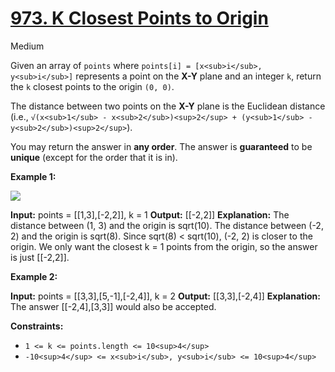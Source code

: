 # [973\. K Closest Points to Origin](https://leetcode.com/problems/k-closest-points-to-origin/)

Medium

Given an array of `points` where `points[i] = [x<sub>i</sub>, y<sub>i</sub>]` represents a point on the **X-Y** plane and an integer `k`, return the `k` closest points to the origin `(0, 0)`.

The distance between two points on the **X-Y** plane is the Euclidean distance (i.e., `√(x<sub>1</sub> - x<sub>2</sub>)<sup>2</sup> + (y<sub>1</sub> - y<sub>2</sub>)<sup>2</sup>`).

You may return the answer in **any order**. The answer is **guaranteed** to be **unique** (except for the order that it is in).

**Example 1:**

![](https://assets.leetcode.com/uploads/2021/03/03/closestplane1.jpg)

**Input:** points = \[\[1,3\],\[-2,2\]\], k = 1
**Output:** \[\[-2,2\]\]
**Explanation:**
The distance between (1, 3) and the origin is sqrt(10).
The distance between (-2, 2) and the origin is sqrt(8).
Since sqrt(8) < sqrt(10), (-2, 2) is closer to the origin.
We only want the closest k = 1 points from the origin, so the answer is just \[\[-2,2\]\].

**Example 2:**

**Input:** points = \[\[3,3\],\[5,-1\],\[-2,4\]\], k = 2
**Output:** \[\[3,3\],\[-2,4\]\]
**Explanation:** The answer \[\[-2,4\],\[3,3\]\] would also be accepted.

**Constraints:**

- `1 <= k <= points.length <= 10<sup>4</sup>`
- `-10<sup>4</sup> <= x<sub>i</sub>, y<sub>i</sub> <= 10<sup>4</sup>`
